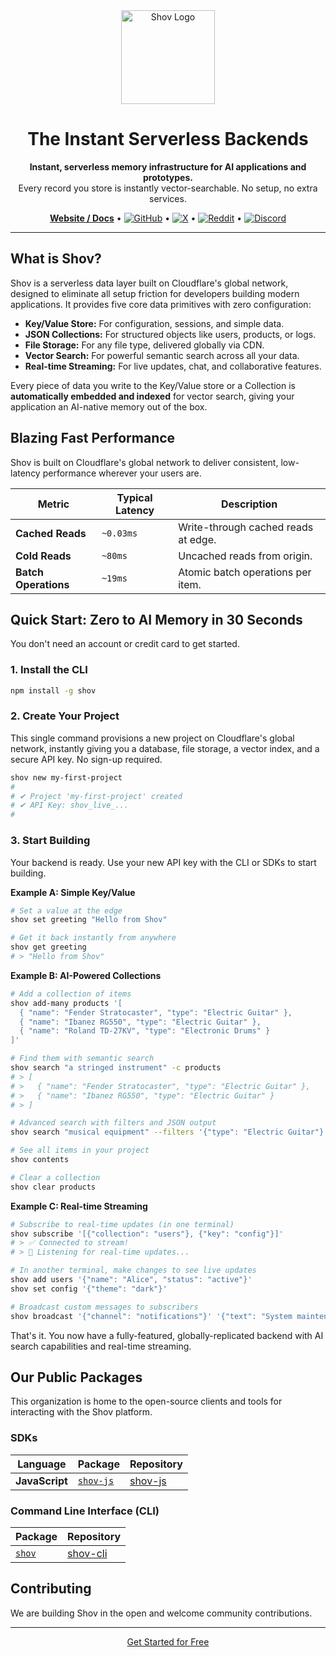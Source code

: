 <!-- Note: This file is automatically synced from the private /shov monorepo. -->
<!-- Triggering sync -->

<div align="center">
  <img src="https://shov.com/logos/shov-logo-white.svg" alt="Shov Logo" width="150"/>
</div>

<h1 align="center">The Instant Serverless Backends</h1>

<p align="center">
  <strong>Instant, serverless memory infrastructure for AI applications and prototypes.</strong>
  <br />
  Every record you store is instantly vector-searchable. No setup, no extra services.
</p>

<p align="center">
  <a href="https://shov.com" target="_blank"><strong>Website / Docs</strong></a> •
  <a href="https://github.com/shovdev" target="_blank"><img src="https://img.shields.io/badge/GitHub-181717?style=flat&logo=github&logoColor=white" alt="GitHub"></a> •
  <a href="https://x.com/shovdev" target="_blank"><img src="https://img.shields.io/badge/X-000000?style=flat&logo=x&logoColor=white" alt="X"></a> •
  <a href="https://www.reddit.com/r/shov/" target="_blank"><img src="https://img.shields.io/badge/Reddit-FF4500?style=flat&logo=reddit&logoColor=white" alt="Reddit"></a> •
  <a href="https://discord.gg/GB3rDcFrGz" target="_blank"><img src="https://img.shields.io/badge/Discord-5865F2?style=flat&logo=discord&logoColor=white" alt="Discord"></a>
</p>

---

## What is Shov?

Shov is a serverless data layer built on Cloudflare's global network, designed to eliminate all setup friction for developers building modern applications. It provides five core data primitives with zero configuration:

-   **Key/Value Store:** For configuration, sessions, and simple data.
-   **JSON Collections:** For structured objects like users, products, or logs.
-   **File Storage:** For any file type, delivered globally via CDN.
-   **Vector Search:** For powerful semantic search across all your data.
-   **Real-time Streaming:** For live updates, chat, and collaborative features.

Every piece of data you write to the Key/Value store or a Collection is **automatically embedded and indexed** for vector search, giving your application an AI-native memory out of the box.

## Blazing Fast Performance

Shov is built on Cloudflare's global network to deliver consistent, low-latency performance wherever your users are.

| Metric               | Typical Latency | Description                           |
| -------------------- | --------------- | ------------------------------------- |
| **Cached Reads**     | `~0.03ms`       | Write-through cached reads at edge.   |
| **Cold Reads**       | `~80ms`         | Uncached reads from origin.           |
| **Batch Operations** | `~19ms`         | Atomic batch operations per item.     |

## Quick Start: Zero to AI Memory in 30 Seconds

You don't need an account or credit card to get started.

### 1. Install the CLI
```bash
npm install -g shov
```

### 2. Create Your Project
This single command provisions a new project on Cloudflare's global network, instantly giving you a database, file storage, a vector index, and a secure API key. No sign-up required.

```bash
shov new my-first-project
#
# ✔ Project 'my-first-project' created
# ✔ API Key: shov_live_...
#
```

### 3. Start Building
Your backend is ready. Use your new API key with the CLI or SDKs to start building.

**Example A: Simple Key/Value**
```bash
# Set a value at the edge
shov set greeting "Hello from Shov"

# Get it back instantly from anywhere
shov get greeting
# > "Hello from Shov"
```

**Example B: AI-Powered Collections**
```bash
# Add a collection of items
shov add-many products '[
  { "name": "Fender Stratocaster", "type": "Electric Guitar" },
  { "name": "Ibanez RG550", "type": "Electric Guitar" },
  { "name": "Roland TD-27KV", "type": "Electronic Drums" }
]'

# Find them with semantic search
shov search "a stringed instrument" -c products
# > [
# >   { "name": "Fender Stratocaster", "type": "Electric Guitar" },
# >   { "name": "Ibanez RG550", "type": "Electric Guitar" }
# > ]

# Advanced search with filters and JSON output
shov search "musical equipment" --filters '{"type": "Electric Guitar"}' --json

# See all items in your project
shov contents

# Clear a collection
shov clear products
```

**Example C: Real-time Streaming**
```bash
# Subscribe to real-time updates (in one terminal)
shov subscribe '[{"collection": "users"}, {"key": "config"}]'
# > ✅ Connected to stream!
# > 📡 Listening for real-time updates...

# In another terminal, make changes to see live updates
shov add users '{"name": "Alice", "status": "active"}'
shov set config '{"theme": "dark"}'

# Broadcast custom messages to subscribers
shov broadcast '{"channel": "notifications"}' '{"text": "System maintenance in 5 minutes"}'
```

That's it. You now have a fully-featured, globally-replicated backend with AI search capabilities and real-time streaming.

## Our Public Packages

This organization is home to the open-source clients and tools for interacting with the Shov platform.

### SDKs

| Language       | Package                                     | Repository                                       |
| -------------- | ------------------------------------------- | ------------------------------------------------ |
| **JavaScript** | [`shov-js`](https://www.npmjs.com/package/shov-js) | [shov-js](./shov-js)                     |

### Command Line Interface (CLI)

| Package                               | Repository                             |
| ------------------------------------- | -------------------------------------- |
| [`shov`](https://www.npmjs.com/package/shov) | [shov-cli](./shov-cli)                 |


## Contributing

We are building Shov in the open and welcome community contributions. 


---

<p align="center">
  <a href="https://shov.com/login" target="_blank">Get Started for Free</a>
</p>

